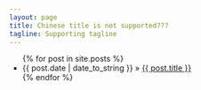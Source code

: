 ```yaml
---
layout: page
title: Chinese title is not supported???
tagline: Supporting tagline
---
```


<script type="text/javascript">document.write(unescape('%3Cdiv id="bdcs"%3E%3C/div%3E%3Cscript charset="utf-8" src="http://znsv.baidu.com/customer_search/api/js?sid=4573988363352471990') + '&plate_url=' + (encodeURIComponent(window.location.href)) + '&t=' + (Math.ceil(new Date()/3600000)) + unescape('"%3E%3C/script%3E'));</script>
<ul class="posts">
  {% for post in site.posts %}
    <li><span>{{ post.date | date_to_string }}</span> &raquo; <a href="{{ BASE_PATH }}{{ post.url }}">{{ post.title }}</a></li>
  {% endfor %}
</ul>
